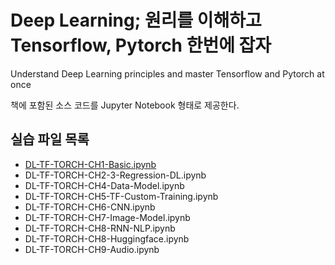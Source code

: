# Deep Learning; 원리를 이해하고 Tensorflow, Pytorch 한번에 잡자

Understand Deep Learning principles and master Tensorflow and Pytorch at once

책에 포함된 소스 코드를 Jupyter Notebook 형태로 제공한다.


## 실습 파일 목록
- [DL-TF-TORCH-CH1-Basic.ipynb](https://github.com/hccho2/DL-UPMTP/blob/main/DL-TF-TORCH-CH1-Basic.ipynb)
- DL-TF-TORCH-CH2-3-Regression-DL.ipynb
- DL-TF-TORCH-CH4-Data-Model.ipynb
- DL-TF-TORCH-CH5-TF-Custom-Training.ipynb
- DL-TF-TORCH-CH6-CNN.ipynb
- DL-TF-TORCH-CH7-Image-Model.ipynb
- DL-TF-TORCH-CH8-RNN-NLP.ipynb
- DL-TF-TORCH-CH8-Huggingface.ipynb
- DL-TF-TORCH-CH9-Audio.ipynb
